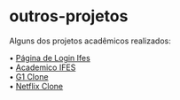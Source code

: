 # outros-projetos
Alguns dos projetos acadêmicos realizados:

• <a href="https://saviosantanna.github.io/outros-projetos/pagLogin-ifes/index.html" target="_blank">Página de Login Ifes</a> <br>
• <a href="https://saviosantanna.github.io/outros-projetos/academico-ifes/academico-simplificado.html">Academico IFES</a> <br>
• <a href="https://saviosantanna.github.io/outros-projetos/g1-clone/index.html">G1 Clone</a> <br>
• <a href="https://saviosantanna.github.io/outros-projetos/netflix-clone/index.html">Netflix Clone</a> <br>